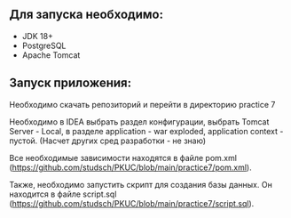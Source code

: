 ## Для запуска необходимо:
- JDK 18+
- PostgreSQL
- Apache Tomcat

## Запуск приложения:
Необходимо скачать репозиторий и перейти в директорию practice 7

Необходимо в IDEA выбрать раздел конфигурации, выбрать Tomcat Server - Local, в разделе application - war exploded, application context - пустой. (Насчет других сред разработки - не знаю)

Все необходимые зависимости находятся в файле pom.xml (https://github.com/studsch/PKUC/blob/main/practice7/pom.xml).

Также, необходимо запустить скрипт для создания базы данных. Он находится в файле script.sql (https://github.com/studsch/PKUC/blob/main/practice7/script.sql).
